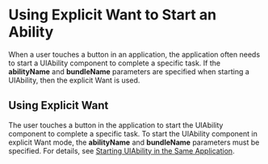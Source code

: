 # Using Explicit Want to Start an Ability

When a user touches a button in an application, the application often needs to start a UIAbility component to complete a specific task. If the **abilityName** and **bundleName** parameters are specified when starting a UIAbility, then the explicit Want is used. 

## Using Explicit Want

The user touches a button in the application to start the UIAbility component to complete a specific task. To start the UIAbility component in explicit Want mode, the **abilityName** and **bundleName** parameters must be specified. For details, see [Starting UIAbility in the Same Application](uiability-intra-device-interaction.md#starting-uiability-in-the-same-application).
